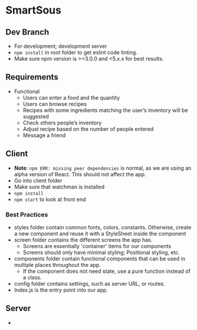 # SmartSous

## Dev Branch
  - For development; development server
  - `npm install` in root folder to get eslint code linting.
  - Make sure npm version is >=3.0.0 and <5.x.x for best results.

## Requirements
  - Functional
    - Users can enter a food and the quantity
    - Users can browse recipes
    - Recipes with some ingredients matching the user’s inventory will be suggested
    - Check others people’s inventory
    - Adjust recipe based on the number of people entered
    - Message a friend
  

## Client
  - **Note**: `npm ERR: missing peer dependencies` is normal, as we are using an alpha version of React. This should not affect the app.
  - Go into client folder
  - Make sure that watchman is installed
  - `npm install`
  - `npm start` to look at front end

### Best Practices
  - styles folder contain common fonts, colors, constants. Otherwise, create a new component and reuse it with a StyleSheet inside the component
  - screen folder contains the different screens the app has.
    - Screens are essentially 'container' items for our components
    - Screens should only have minimal styling; Positional styling, etc.
  - components folder contain functional components that can be used in multiple places throughout the app.
    - If the component does not need state, use a pure function instead of a class.
  - config folder contains settings, such as server URL, or routes.
  - Index.js is the entry point into our app.
## Server
  -
